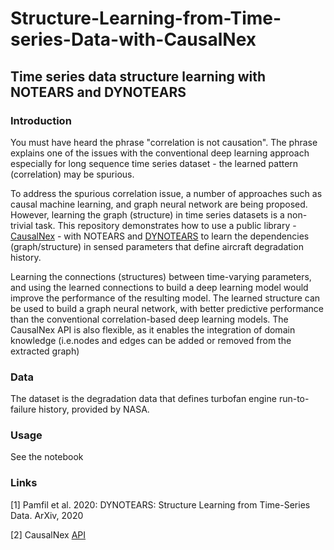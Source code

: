 # Structure-Learning-from-Time-series-Data-with-CausalNex

## Time series data structure learning with NOTEARS and DYNOTEARS 


### Introduction

You must have heard the phrase "correlation is not causation". The phrase explains one of the issues with the conventional deep learning approach especially for long sequence time series dataset - the learned pattern (correlation) may be spurious. 

To address the spurious correlation issue, a number of approaches such as causal machine learning, and graph neural network are being proposed. However, learning the graph (structure) in time series datasets is a non-trivial task. This repository demonstrates how to use a public library - [CausalNex](https://causalnex.readthedocs.io/en/latest/) - with NOTEARS and [DYNOTEARS](https://arxiv.org/abs/2002.00498) to learn the dependencies (graph/structure) in sensed parameters that define aircraft degradation history.

Learning the connections (structures) between time-varying parameters, and using the learned connections to build a deep learning model would improve the performance of the resulting model.  The learned structure can be used to build a graph neural network, with better predictive performance than the conventional correlation-based deep learning models. The CausalNex API is also flexible, as it enables the integration of domain knowledge (i.e.nodes and edges can be added or removed from the extracted graph)

### Data

The dataset is the degradation data that defines turbofan engine run-to-failure  history, provided by NASA.

### Usage

See the notebook

### Links

[1] Pamfil et al. 2020: DYNOTEARS: Structure Learning from Time-Series Data. ArXiv, 2020

[2] CausalNex [API](https://causalnex.readthedocs.io/en/latest/causalnex.html)
